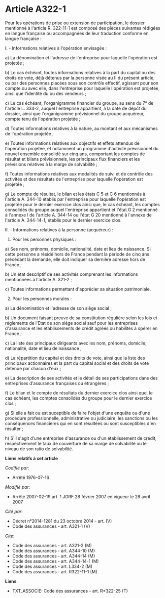 # Article A322-1

Pour les opérations de prise ou extension de participation, le dossier mentionné à l'article R. 322-11-1 est composé des
pièces suivantes rédigées en langue française ou accompagnées de leur traduction conforme en langue française :

I. - Informations relatives à l'opération envisagée :

a) La dénomination et l'adresse de l'entreprise pour laquelle l'opération est projetée ;

b) Le cas échéant, toutes informations relatives à la part du capital ou des droits de vote, déjà détenus par la personne
visée au II du présent article, ou par des personnes placées sous son contrôle effectif, agissant pour son compte ou avec
elle, dans l'entreprise pour laquelle l'opération est projetée, ainsi que l'identité du ou des vendeurs ;

c) Le cas échéant, l'organigramme financier du groupe, au sens du 7° de l'article L. 334-2, auquel l'entreprise appartient, à
la date de dépôt du dossier, ainsi que l'organigramme prévisionnel du groupe acquéreur, compte tenu de l'opération projetée ;

d) Toutes informations relatives à la nature, au montant et aux mécanismes de l'opération projetée ;

e) Toutes informations relatives aux objectifs et effets attendus de l'opération projetée, et notamment un programme
d'activité prévisionnel du nouvel ensemble consolidé sur cinq ans, comportant les comptes de résultat et bilans
prévisionnels, les principaux flux financiers et les prévisions relatives à la marge de solvabilité ;

f) Toutes informations relatives aux modalités de suivi et de contrôle des activités et des résultats de l'entreprise pour
laquelle l'opération est projetée ;

g) Le compte de résultat, le bilan et les états C 5 et C 6 mentionnés à l'article A. 344-10 établis par l'entreprise pour
laquelle l'opération est projetée pour le dernier exercice clos ainsi que, le cas échéant, les comptes consolidés du groupe
auquel l'entreprise appartient et l'état G 2 mentionné à l'annexe I de l'article A. 344-14 ou l'état G 20 mentionné à
l'annexe de l'article A. 344-14-1, établis pour le dernier exercice clos.

II. - Informations relatives à la personne (acquéreur) :

1. Pour les personnes physiques :

a) Ses nom, prénoms, domicile, nationalité, date et lieu de naissance. Si cette personne a résidé hors de France pendant la
période de cinq ans précédant la demande, elle doit indiquer sa dernière adresse hors de France ;

b) Un état descriptif de ses activités comprenant les informations mentionnées à l'article A. 321-2 ;

c) Toutes informations permettant d'apprécier sa situation patrimoniale.

2. Pour les personnes morales :

a) La dénomination et l'adresse de son siège social ;

b) Un document faisant preuve de sa constitution régulière selon les lois et réglements de l'Etat de son siège social sauf
pour les entreprises d'assurance et les établissements de crédit agréés ou habilités à opérer en France ;

c) La liste des principaux dirigeants avec les nom, prénoms, domicile, nationalité, date et lieu de naissance ;

d) La répartition du capital et des droits de vote, ainsi que la liste des principaux actionnaires et la part du capital
social et des droits de vote détenue par chacun d'eux ;

e) La description de ses activités et le détail de ses participations dans des entreprises d'assurance françaises ou
étrangères ;

f) Le bilan et le compte de résultats du dernier exercice clos ainsi que, le cas échéant, les comptes consolidés du groupe
pour le dernier exercice clos ;

g) Si elle a fait ou est suceptible de faire l'objet d'une enquête ou d'une procédure professionnelle, administrative ou
judiciaire, les sanctions ou les conséquences financières qui en sont résultées ou sont susceptibles d'en résulter ;

h) S'il s'agit d'une entreprise d'assurance ou d'un établissement de crédit, respectivement le taux de couverture de sa marge
de solvabilité ou le niveau de son ratio de solvabilité.

**Liens relatifs à cet article**

_Codifié par_:

  - Arrêté 1976-07-16

_Modifié par_:

  - Arrêté 2007-02-19 art. 1 JORF 28 février 2007 en vigueur le 28 avril 2007

_Cité par_:

  - Décret n°2014-1281 du 23 octobre 2014 - art. (V)
  - Code des assurances - art. A321-1 (V)

_Cite_:

  - Code des assurances - art. A321-2 (M)
  - Code des assurances - art. A344-10 (M)
  - Code des assurances - art. A344-14 (M)
  - Code des assurances - art. A344-14-1 (M)
  - Code des assurances - art. L334-2 (M)
  - Code des assurances - art. R322-11-1 (M)

**Liens**:

  - TXT_ASSOCIE: Code des assurances - art. R*322-25 (T)

